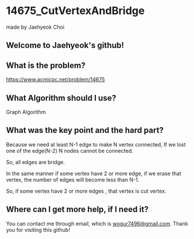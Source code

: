 # 14675_CutVertexAndBridge

made by Jaehyeok Choi

## Welcome to Jaehyeok's github!

## What is the problem?

https://www.acmicpc.net/problem/14675 

## What Algorithm should I use?

Graph Algorithm

## What was the key point and the hard part?

Because we need at least N-1 edge to make N vertex connected, If we lost one of the edge(N-2) N nodes cannot be connected.

So, all edges are bridge.

In the same manner if some vertex have 2 or more edge, if we erase that vertex, the number of edges will become less than N-1.

So, if some vertex have 2 or more edges , that vertex is cut vertex.

## Where can I get more help, if I need it?

You can contact me through email, which is wogur7496@gmail.com.
Thank you for visiting this github!
